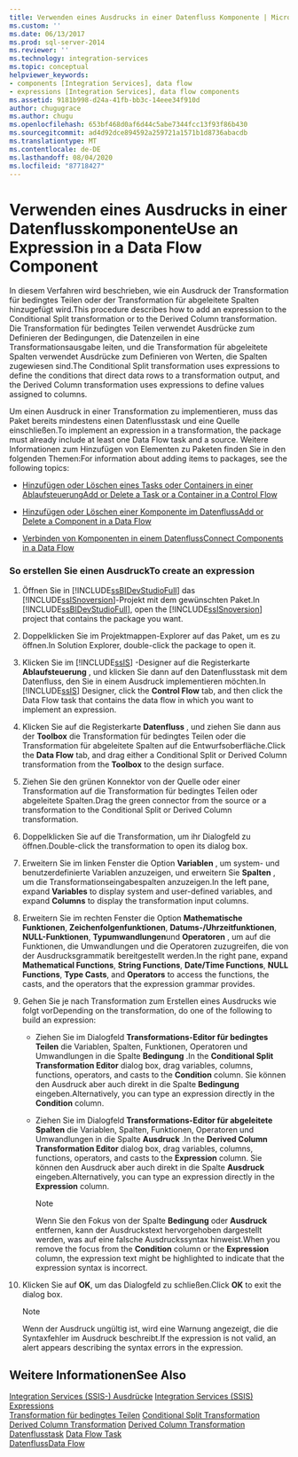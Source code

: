 ```yaml
---
title: Verwenden eines Ausdrucks in einer Datenfluss Komponente | Microsoft-Dokumentation
ms.custom: ''
ms.date: 06/13/2017
ms.prod: sql-server-2014
ms.reviewer: ''
ms.technology: integration-services
ms.topic: conceptual
helpviewer_keywords:
- components [Integration Services], data flow
- expressions [Integration Services], data flow components
ms.assetid: 9181b998-d24a-41fb-bb3c-14eee34f910d
author: chugugrace
ms.author: chugu
ms.openlocfilehash: 653bf468d0af6d44c5abe7344fcc13f93f86b430
ms.sourcegitcommit: ad4d92dce894592a259721a1571b1d8736abacdb
ms.translationtype: MT
ms.contentlocale: de-DE
ms.lasthandoff: 08/04/2020
ms.locfileid: "87718427"
---
```

# <a name="use-an-expression-in-a-data-flow-component"></a><span data-ttu-id="27577-102">Verwenden eines Ausdrucks in einer Datenflusskomponente</span><span class="sxs-lookup"><span data-stu-id="27577-102">Use an Expression in a Data Flow Component</span></span>
  <span data-ttu-id="27577-103">In diesem Verfahren wird beschrieben, wie ein Ausdruck der Transformation für bedingtes Teilen oder der Transformation für abgeleitete Spalten hinzugefügt wird.</span><span class="sxs-lookup"><span data-stu-id="27577-103">This procedure describes how to add an expression to the Conditional Split transformation or to the Derived Column transformation.</span></span> <span data-ttu-id="27577-104">Die Transformation für bedingtes Teilen verwendet Ausdrücke zum Definieren der Bedingungen, die Datenzeilen in eine Transformationsausgabe leiten, und die Transformation für abgeleitete Spalten verwendet Ausdrücke zum Definieren von Werten, die Spalten zugewiesen sind.</span><span class="sxs-lookup"><span data-stu-id="27577-104">The Conditional Split transformation uses expressions to define the conditions that direct data rows to a transformation output, and the Derived Column transformation uses expressions to define values assigned to columns.</span></span>  
  
 <span data-ttu-id="27577-105">Um einen Ausdruck in einer Transformation zu implementieren, muss das Paket bereits mindestens einen Datenflusstask und eine Quelle einschließen.</span><span class="sxs-lookup"><span data-stu-id="27577-105">To implement an expression in a transformation, the package must already include at least one Data Flow task and a source.</span></span> <span data-ttu-id="27577-106">Weitere Informationen zum Hinzufügen von Elementen zu Paketen finden Sie in den folgenden Themen:</span><span class="sxs-lookup"><span data-stu-id="27577-106">For information about adding items to packages, see the following topics:</span></span>  
  
-   [<span data-ttu-id="27577-107">Hinzufügen oder Löschen eines Tasks oder Containers in einer Ablaufsteuerung</span><span class="sxs-lookup"><span data-stu-id="27577-107">Add or Delete a Task or a Container in a Control Flow</span></span>](control-flow/add-or-delete-a-task-or-a-container-in-a-control-flow.md)  
    
  
-   [<span data-ttu-id="27577-108">Hinzufügen oder Löschen einer Komponente im Datenfluss</span><span class="sxs-lookup"><span data-stu-id="27577-108">Add or Delete a Component in a Data Flow</span></span>](data-flow/add-or-delete-a-component-in-a-data-flow.md)  
  
-   [<span data-ttu-id="27577-109">Verbinden von Komponenten in einem Datenfluss</span><span class="sxs-lookup"><span data-stu-id="27577-109">Connect Components in a Data Flow</span></span>](data-flow/connect-components-in-a-data-flow.md)  
  
### <a name="to-create-an-expression"></a><span data-ttu-id="27577-110">So erstellen Sie einen Ausdruck</span><span class="sxs-lookup"><span data-stu-id="27577-110">To create an expression</span></span>  
  
1.  <span data-ttu-id="27577-111">Öffnen Sie in [!INCLUDE[ssBIDevStudioFull](../includes/ssbidevstudiofull-md.md)] das [!INCLUDE[ssISnoversion](../includes/ssisnoversion-md.md)]-Projekt mit dem gewünschten Paket.</span><span class="sxs-lookup"><span data-stu-id="27577-111">In [!INCLUDE[ssBIDevStudioFull](../includes/ssbidevstudiofull-md.md)], open the [!INCLUDE[ssISnoversion](../includes/ssisnoversion-md.md)] project that contains the package you want.</span></span>  
  
2.  <span data-ttu-id="27577-112">Doppelklicken Sie im Projektmappen-Explorer auf das Paket, um es zu öffnen.</span><span class="sxs-lookup"><span data-stu-id="27577-112">In Solution Explorer, double-click the package to open it.</span></span>  
  
3.  <span data-ttu-id="27577-113">Klicken Sie im [!INCLUDE[ssIS](../includes/ssis-md.md)] -Designer auf die Registerkarte **Ablaufsteuerung** , und klicken Sie dann auf den Datenflusstask mit dem Datenfluss, den Sie in einem Ausdruck implementieren möchten.</span><span class="sxs-lookup"><span data-stu-id="27577-113">In [!INCLUDE[ssIS](../includes/ssis-md.md)] Designer, click the **Control Flow** tab, and then click the Data Flow task that contains the data flow in which you want to implement an expression.</span></span>  
  
4.  <span data-ttu-id="27577-114">Klicken Sie auf die Registerkarte **Datenfluss** , und ziehen Sie dann aus der **Toolbox** die Transformation für bedingtes Teilen oder die Transformation für abgeleitete Spalten auf die Entwurfsoberfläche.</span><span class="sxs-lookup"><span data-stu-id="27577-114">Click the **Data Flow** tab, and drag either a Conditional Split or Derived Column transformation from the **Toolbox** to the design surface.</span></span>  
  
5.  <span data-ttu-id="27577-115">Ziehen Sie den grünen Konnektor von der Quelle oder einer Transformation auf die Transformation für bedingtes Teilen oder abgeleitete Spalten.</span><span class="sxs-lookup"><span data-stu-id="27577-115">Drag the green connector from the source or a transformation to the Conditional Split or Derived Column transformation.</span></span>  
  
6.  <span data-ttu-id="27577-116">Doppelklicken Sie auf die Transformation, um ihr Dialogfeld zu öffnen.</span><span class="sxs-lookup"><span data-stu-id="27577-116">Double-click the transformation to open its dialog box.</span></span>  
  
7.  <span data-ttu-id="27577-117">Erweitern Sie im linken Fenster die Option **Variablen** , um system- und benutzerdefinierte Variablen anzuzeigen, und erweitern Sie **Spalten** , um die Transformationseingabespalten anzuzeigen.</span><span class="sxs-lookup"><span data-stu-id="27577-117">In the left pane, expand **Variables** to display system and user-defined variables, and expand **Columns** to display the transformation input columns.</span></span>  
  
8.  <span data-ttu-id="27577-118">Erweitern Sie im rechten Fenster die Option **Mathematische Funktionen**, **Zeichenfolgenfunktionen**, **Datums-/Uhrzeitfunktionen**, **NULL-Funktionen**, **Typumwandlungen**und **Operatoren** , um auf die Funktionen, die Umwandlungen und die Operatoren zuzugreifen, die von der Ausdrucksgrammatik bereitgestellt werden.</span><span class="sxs-lookup"><span data-stu-id="27577-118">In the right pane, expand **Mathematical Functions**, **String Functions**, **Date/Time Functions**, **NULL Functions**, **Type Casts**, and **Operators** to access the functions, the casts, and the operators that the expression grammar provides.</span></span>  
  
9. <span data-ttu-id="27577-119">Gehen Sie je nach Transformation zum Erstellen eines Ausdrucks wie folgt vor</span><span class="sxs-lookup"><span data-stu-id="27577-119">Depending on the transformation, do one of the following to build an expression:</span></span>  
  
    -   <span data-ttu-id="27577-120">Ziehen Sie im Dialogfeld **Transformations-Editor für bedingtes Teilen** die Variablen, Spalten, Funktionen, Operatoren und Umwandlungen in die Spalte **Bedingung** .</span><span class="sxs-lookup"><span data-stu-id="27577-120">In the **Conditional Split Transformation Editor** dialog box, drag variables, columns, functions, operators, and casts to the **Condition** column.</span></span> <span data-ttu-id="27577-121">Sie können den Ausdruck aber auch direkt in die Spalte **Bedingung** eingeben.</span><span class="sxs-lookup"><span data-stu-id="27577-121">Alternatively, you can type an expression directly in the **Condition** column.</span></span>  
  
    -   <span data-ttu-id="27577-122">Ziehen Sie im Dialogfeld **Transformations-Editor für abgeleitete Spalten** die Variablen, Spalten, Funktionen, Operatoren und Umwandlungen in die Spalte **Ausdruck** .</span><span class="sxs-lookup"><span data-stu-id="27577-122">In the **Derived Column Transformation Editor** dialog box, drag variables, columns, functions, operators, and casts to the **Expression** column.</span></span> <span data-ttu-id="27577-123">Sie können den Ausdruck aber auch direkt in die Spalte **Ausdruck** eingeben.</span><span class="sxs-lookup"><span data-stu-id="27577-123">Alternatively, you can type an expression directly in the **Expression** column.</span></span>  
  
        > [!NOTE]  
        >  <span data-ttu-id="27577-124"> Wenn Sie den Fokus von der Spalte **Bedingung** oder **Ausdruck** entfernen, kann der Ausdruckstext hervorgehoben dargestellt werden, was auf eine falsche Ausdruckssyntax hinweist.</span><span class="sxs-lookup"><span data-stu-id="27577-124">When you remove the focus from the **Condition** column or the **Expression** column, the expression text might be highlighted to indicate that the expression syntax is incorrect.</span></span>  
  
10. <span data-ttu-id="27577-125">Klicken Sie auf **OK**, um das Dialogfeld zu schließen.</span><span class="sxs-lookup"><span data-stu-id="27577-125">Click **OK** to exit the dialog box.</span></span>  
  
    > [!NOTE]  
    >  <span data-ttu-id="27577-126">Wenn der Ausdruck ungültig ist, wird eine Warnung angezeigt, die die Syntaxfehler im Ausdruck beschreibt.</span><span class="sxs-lookup"><span data-stu-id="27577-126">If the expression is not valid, an alert appears describing the syntax errors in the expression.</span></span>  
  
## <a name="see-also"></a><span data-ttu-id="27577-127">Weitere Informationen</span><span class="sxs-lookup"><span data-stu-id="27577-127">See Also</span></span>  
 <span data-ttu-id="27577-128">[Integration Services &#40;SSIS-&#41; Ausdrücke](expressions/integration-services-ssis-expressions.md) </span><span class="sxs-lookup"><span data-stu-id="27577-128">[Integration Services &#40;SSIS&#41; Expressions](expressions/integration-services-ssis-expressions.md) </span></span>  
 <span data-ttu-id="27577-129">[Transformation für bedingtes Teilen](data-flow/transformations/conditional-split-transformation.md) </span><span class="sxs-lookup"><span data-stu-id="27577-129">[Conditional Split Transformation](data-flow/transformations/conditional-split-transformation.md) </span></span>  
 <span data-ttu-id="27577-130">[Derived Column Transformation](data-flow/transformations/derived-column-transformation.md) </span><span class="sxs-lookup"><span data-stu-id="27577-130">[Derived Column Transformation](data-flow/transformations/derived-column-transformation.md) </span></span>  
 <span data-ttu-id="27577-131">[Datenflusstask](control-flow/data-flow-task.md) </span><span class="sxs-lookup"><span data-stu-id="27577-131">[Data Flow Task](control-flow/data-flow-task.md) </span></span>  
 [<span data-ttu-id="27577-132">Datenfluss</span><span class="sxs-lookup"><span data-stu-id="27577-132">Data Flow</span></span>](data-flow/data-flow.md)  
  
  
